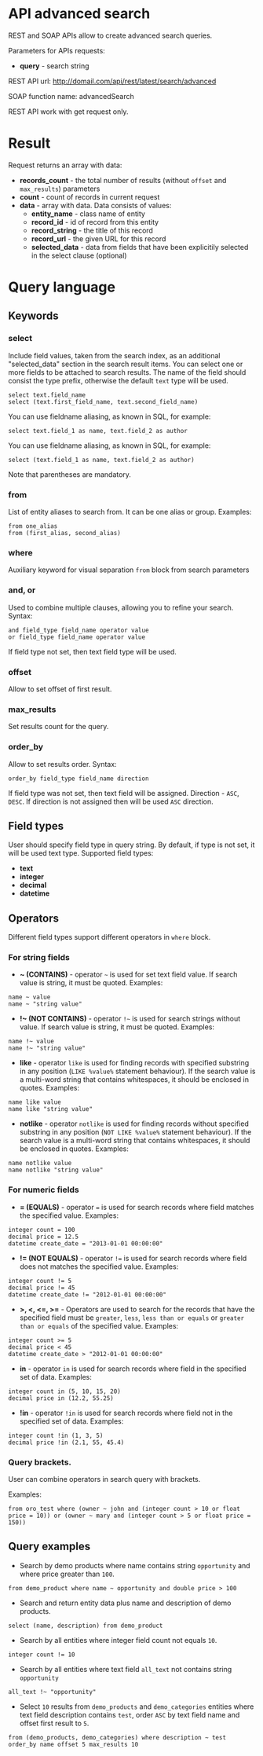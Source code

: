 API advanced search
====================

REST and SOAP APIs allow to create advanced search queries.

Parameters for APIs requests:

 - **query** - search string

REST API url: http://domail.com/api/rest/latest/search/advanced

SOAP function name: advancedSearch

REST API work with get request only.

Result
====================

Request returns an array with data:

 - **records_count** - the total number of results (without `offset` and `max_results`) parameters
 - **count** - count of records in current request
 - **data** - array with data. Data consists of values:
     - **entity_name** - class name of entity
     - **record_id** - id of record from this entity
     - **record_string** - the title of this record
     - **record_url** - the given URL for this record
     - **selected_data** - data from fields that have been explicitily selected in the select clause (optional)

 Query language
====================

Keywords
--------

### select

Include field values, taken from the search index, as an additional
 "selected_data" section in the search result items.
 You can select one or more fields to be attached to search results.
 The name of the field should consist the type prefix, otherwise the default
 ``text`` type will be used.
```
select text.field_name
select (text.first_field_name, text.second_field_name)
```

You can use fieldname aliasing, as known in SQL, for example:

```
select text.field_1 as name, text.field_2 as author
```

You can use fieldname aliasing, as known in SQL, for example:

```
select (text.field_1 as name, text.field_2 as author)
```
Note that parentheses are mandatory.

### from

List of entity aliases to search from. It can be one alias or group. Examples:
```
from one_alias
from (first_alias, second_alias)
```
### where

Auxiliary keyword for visual separation `from` block from search parameters

### and, or

Used to combine multiple clauses, allowing you to refine your search. Syntax:
```
and field_type field_name operator value
or field_type field_name operator value
```
If field type not set, then text field type will be used.

### offset

Allow to set offset of first result.

### max_results

Set results count for the query.

### order_by

Allow to set results order. Syntax:
```
order_by field_type field_name direction
```
If field type was not set, then text field will be assigned. Direction - `ASC`, `DESC`.
If direction is not assigned then will be used `ASC` direction.

Field types
-----------

User should specify field type in query string. By default, if type is not set, it will be used text type. Supported field types:
* **text**
* **integer**
* **decimal**
* **datetime**

Operators
-----------

Different field types support different operators in `where` block.

### For string fields

* **~ (CONTAINS)** - operator `~` is used for set text field value. If search value is string, it must be quoted.
Examples:
```
name ~ value
name ~ "string value"
```

* **!~ (NOT CONTAINS)** - operator `!~` is used for search strings without value.
If search value is string, it must be quoted. Examples:
```
name !~ value
name !~ "string value"
```

* **like** - operator `like` is used for finding records with specified substring in any position (`LIKE %value%` statement behaviour). If the search value is a multi-word string that contains whitespaces, it should be enclosed in quotes.
Examples:
```
name like value
name like "string value"
```

* **notlike** - operator `notlike` is used for finding records without specified substring in any position (`NOT LIKE %value%` statement behaviour). If the search value is a multi-word string that contains whitespaces, it should be enclosed in quotes.
Examples:
```
name notlike value
name notlike "string value"
```

### For numeric fields

* **= (EQUALS)** - operator `=` is used for search records where field matches the specified value.
Examples:
```
integer count = 100
decimal price = 12.5
datetime create_date = "2013-01-01 00:00:00"
```

* **!= (NOT EQUALS)** - operator `!=` is used for search records where field does not matches the specified value.
Examples:
```
integer count != 5
decimal price != 45
datetime create_date != "2012-01-01 00:00:00"
```
* **>, <, <=, >=** - Operators are used to search for the records that have the specified field must be `greater`,
`less`, `less than or equals` or `greater than or equals` of the specified value. Examples:
```
integer count >= 5
decimal price < 45
datetime create_date > "2012-01-01 00:00:00"
```

* **in** - operator `in` is used for search records where field in the specified set of data.
Examples:
```
integer count in (5, 10, 15, 20)
decimal price in (12.2, 55.25)
```

* **!in** - operator `!in` is used for search records where field not in the specified set of data.
Examples:
```
integer count !in (1, 3, 5)
decimal price !in (2.1, 55, 45.4)
```

### Query brackets.

User can combine operators in search query with brackets.

Examples:

```
from oro_test where (owner ~ john and (integer count > 10 or float price = 10)) or (owner ~ mary and (integer count > 5 or float price = 150))
```

Query examples
--------------

* Search by demo products where name contains string `opportunity` and where price greater than `100`.
```
from demo_product where name ~ opportunity and double price > 100
```

* Search and return entity data plus name and description of demo products.
```
select (name, description) from demo_product
```

* Search by all entities where integer field count not equals `10`.
```
integer count != 10
```

* Search by all entities where text field `all_text` not contains string `opportunity`
```
all_text !~ "opportunity"
```

* Select `10` results from `demo_products` and `demo_categories` entities where text field description contains `test`,
order `ASC` by text field name and offset first result to `5`.
```
from (demo_products, demo_categories) where description ~ test order_by name offset 5 max_results 10
```

